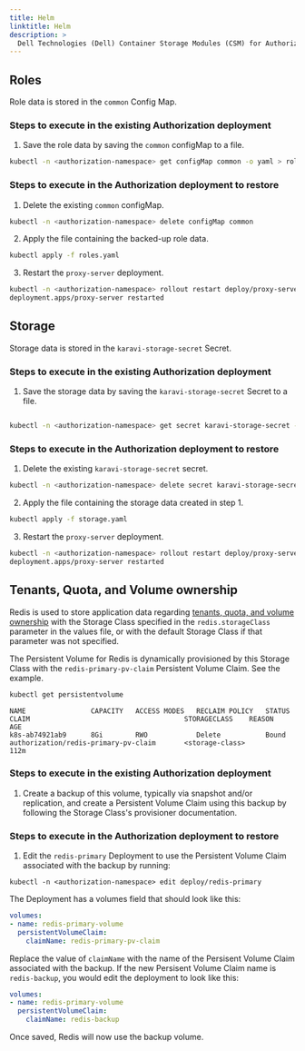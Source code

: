 ```yaml
---
title: Helm
linktitle: Helm
description: >
  Dell Technologies (Dell) Container Storage Modules (CSM) for Authorization Helm backup and restore
---
```


## Roles


Role data is stored in the `common` Config Map.

### Steps to execute in the existing Authorization deployment

1. Save the role data by saving the `common` configMap to a file.

```bash
kubectl -n <authorization-namespace> get configMap common -o yaml > roles.yaml
```

### Steps to execute in the Authorization deployment to restore

1. Delete the existing `common` configMap.

```bash
kubectl -n <authorization-namespace> delete configMap common
```

2. Apply the file containing the backed-up role data.

```bash
kubectl apply -f roles.yaml
```

3. Restart the `proxy-server` deployment.

```bash
kubectl -n <authorization-namespace> rollout restart deploy/proxy-server
deployment.apps/proxy-server restarted
```

## Storage

Storage data is stored in the `karavi-storage-secret` Secret.

### Steps to execute in the existing Authorization deployment

1. Save the storage data by saving the `karavi-storage-secret` Secret to a file.

```bash

kubectl -n <authorization-namespace> get secret karavi-storage-secret -o yaml > storage.yaml
```

### Steps to execute in the Authorization deployment to restore

1. Delete the existing `karavi-storage-secret` secret.

```bash
kubectl -n <authorization-namespace> delete secret karavi-storage-secret
```

2. Apply the file containing the storage data created in step 1.

```bash
kubectl apply -f storage.yaml
```

3. Restart the `proxy-server` deployment.

```bash
kubectl -n <authorization-namespace> rollout restart deploy/proxy-server
deployment.apps/proxy-server restarted
```

## Tenants, Quota, and Volume ownership

Redis is used to store application data regarding [tenants, quota, and volume ownership](../../design#quota--volume-ownership) with the Storage Class specified in the `redis.storageClass` parameter in the values file, or with the default Storage Class if that parameter was not specified. 

The Persistent Volume for Redis is dynamically provisioned by this Storage Class with the `redis-primary-pv-claim` Persistent Volume Claim. See the example.

```bash
kubectl get persistentvolume
```
```
NAME                CAPACITY   ACCESS MODES   RECLAIM POLICY   STATUS     CLAIM                                      STORAGECLASS    REASON   AGE
k8s-ab74921ab9      8Gi        RWO            Delete           Bound      authorization/redis-primary-pv-claim       <storage-class>          112m
```

### Steps to execute in the existing Authorization deployment

1. Create a backup of this volume, typically via snapshot and/or replication, and create a Persistent Volume Claim using this backup by following the Storage Class's provisioner documentation.

### Steps to execute in the Authorization deployment to restore

1. Edit the `redis-primary` Deployment to use the Persistent Volume Claim associated with the backup by running:

`kubectl -n <authorization-namespace> edit deploy/redis-primary`

The Deployment has a volumes field that should look like this: 

```yaml
volumes:
- name: redis-primary-volume
  persistentVolumeClaim:
    claimName: redis-primary-pv-claim
```

Replace the value of `claimName` with the name of the Persisent Volume Claim associated with the backup. If the new Persisent Volume Claim name is `redis-backup`, you would edit the deployment to look like this:

```yaml
volumes:
- name: redis-primary-volume
  persistentVolumeClaim:
    claimName: redis-backup
```

Once saved, Redis will now use the backup volume.